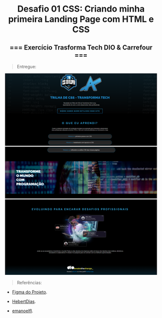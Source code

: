 <div style="text-align: center;"> 

# Desafio 01 CSS: Criando minha primeira Landing Page com HTML e CSS

## === Exercício Trasforma Tech DIO & Carrefour ===
</div>

> Entregue:

![image](https://github.com/kamilyassis/trilha-css-desafio-01/blob/main/assets/entregue_1.png)
![image](https://github.com/kamilyassis/trilha-css-desafio-01/blob/main/assets/entregue_2.png)
![image](https://github.com/kamilyassis/trilha-css-desafio-01/blob/main/assets/entregue_3.png)

> Referências:

- [Figma do Projeto][figma_proj].

- [HebertDias][hebert].

- [emanoelfl][emanoel].

[figma_proj]: https://www.figma.com/design/3PiokoJj9IhGDnNiWAJbz7/DIO---Desafio-01?node-id=2-6&t=Ml06p0ra4sy5SPGP-0
[hebert]: https://github.com/HebertDias
[emanoel]: https://github.com/emanoelfl

